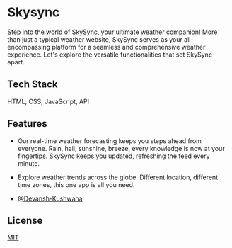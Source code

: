 
# Skysync

Step into the world of SkySync, your ultimate weather companion! More than just a typical weather website, SkySync serves as your all-encompassing platform for a seamless and comprehensive weather experience. Let's explore the versatile functionalities that set SkySync apart.

## Tech Stack

HTML, CSS, JavaScript, API

## Features

- Our real-time weather forecasting keeps you steps ahead from everyone. Rain, hail, sunshine, breeze, every knowledge is now at your fingertips. SkySync keeps you updated, refreshing the feed every minute.
- Explore weather trends across the globe. Different location, different time zones, this one app is all you need. 

- [@Devansh-Kushwaha](https://github.com/Devansh-Kushwaha)

## License

[MIT](https://choosealicense.com/licenses/mit/)
